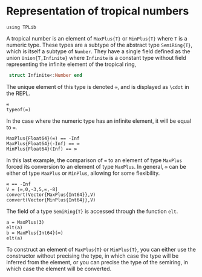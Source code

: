 # Representation of tropical numbers

```@setup example
using TPLib
```

A tropical number is an element of `MaxPlus{T}` or `MinPlus{T}` where `T` is a numeric type. These types are a subtype of the abstract type `SemiRing{T}`, which is itself a subtype of `Number`. They have a single field defined as the union `Union{T,Infinite}` where `Infinite` is a constant type without field representing the infinite element of the tropical ring,

```julia
 struct Infinite<:Number end
```

The unique element of this type is denoted `∞`, and is displayed as ``\cdot`` in the REPL.

```repl example
∞
typeof(∞)
```

In the case where the numeric type has an infinite element, it will be equal to `∞`.

```repl example
MaxPlus{Float64}(∞) == -Inf
MaxPlus{Float64}(-Inf) == ∞
MinPlus{Float64}(Inf) == ∞
```

In this last example, the comparison of `∞` to an element of type `MaxPlus` forced its conversion to an element of type `MaxPlus`. In general, `∞` can be either of type `MaxPlus` or `MinPlus`, allowing for some flexibility.

```repl example
∞ == -Inf
V = [∞,0,-3,5,∞,-8]
convert(Vector{MaxPlus{Int64}},V)
convert(Vector{MinPlus{Int64}},V)
```

The field of a type `SemiRing{T}` is accessed through the function `elt`.

```repl example
a = MaxPlus(3)
elt(a)
b = MaxPlus{Int64}(∞)
elt(a)
```

To construct an element of `MaxPlus{T}` or `MinPlus{T}`, you can either use the constructor without precising the type, in which case the type will be inferred from the element, or you can precise the type of the semiring, in which case the element will be converted.

